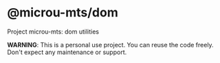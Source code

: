 # @microu-mts/dom

Project microu-mts: dom utilities

**WARNING**: This is a personal use project. You can reuse the code freely. Don't expect any maintenance or support.
